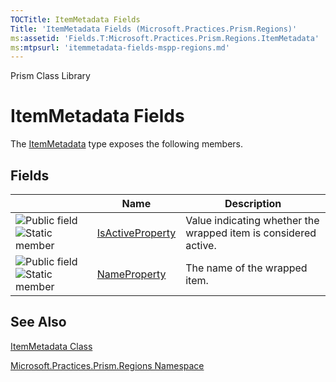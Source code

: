 ```yaml
---
TOCTitle: ItemMetadata Fields
Title: 'ItemMetadata Fields (Microsoft.Practices.Prism.Regions)'
ms:assetid: 'Fields.T:Microsoft.Practices.Prism.Regions.ItemMetadata'
ms:mtpsurl: 'itemmetadata-fields-mspp-regions.md'
---
```


Prism Class Library

ItemMetadata Fields
===================

The [ItemMetadata](https://msdn.microsoft.com/library/microsoft.practices.prism.regions.itemmetadata) type exposes the following members.

Fields
------

<span id="fieldTableToggle"></span>
<table>

<thead>
<tr class="header">
<th> </th>
<th>Name</th>
<th>Description</th>
</tr>
</thead>
<tbody>
<tr class="odd">
<td><img src="https://msdn.microsoft.com/en-us/Gg430953.pubfield(en-us,PandP.50).gif" title="Public field" /><img src="https://msdn.microsoft.com/en-us/Gg430953.static(en-us,PandP.50).gif" title="Static member" /></td>
<td><a href="https://msdn.microsoft.com/library/microsoft.practices.prism.regions.itemmetadata.isactiveproperty">IsActiveProperty</a></td>
<td><div class="summary">
Value indicating whether the wrapped item is considered active.
</div></td>
</tr>
<tr class="even">
<td><img src="https://msdn.microsoft.com/en-us/Gg430953.pubfield(en-us,PandP.50).gif" title="Public field" /><img src="https://msdn.microsoft.com/en-us/Gg430953.static(en-us,PandP.50).gif" title="Static member" /></td>
<td><a href="https://msdn.microsoft.com/library/microsoft.practices.prism.regions.itemmetadata.nameproperty">NameProperty</a></td>
<td><div class="summary">
The name of the wrapped item.
</div></td>
</tr>
</tbody>
</table>

See Also
--------


[ItemMetadata Class](https://msdn.microsoft.com/library/microsoft.practices.prism.regions.itemmetadata)

[Microsoft.Practices.Prism.Regions Namespace](https://msdn.microsoft.com/library/microsoft.practices.prism.regions)
